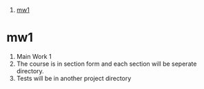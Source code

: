 
1. [mw1](#mw1)


# mw1

1. Main Work 1
2. The course is in section form and each section will be seperate directory. 
3. Tests will be in another project directory